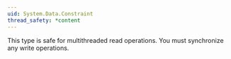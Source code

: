 ```yaml
---
uid: System.Data.Constraint
thread_safety: *content
---
```


This type is safe for multithreaded read operations. You must synchronize any write operations.


